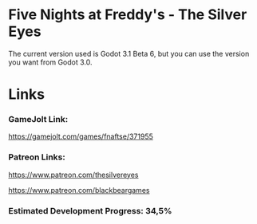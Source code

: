 # Five Nights at Freddy's - The Silver Eyes

The current version used is Godot 3.1 Beta 6, but you can use the version you want from Godot 3.0.

# Links

### GameJolt Link:

https://gamejolt.com/games/fnaftse/371955

### Patreon Links:

https://www.patreon.com/thesilvereyes

https://www.patreon.com/blackbeargames

### Estimated Development Progress: 34,5%
